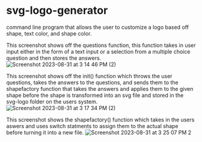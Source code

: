 # svg-logo-generator
command line program that allows the user to customize a logo based off shape, text color, and shape color. 


This screenshot shows off the questions function, this function takes in user input either in the form of a text input or a selection from a multiple choice question and then stores the answers. 
![Screenshot 2023-08-31 at 3 14 46 PM (2)](https://github.com/NotADullJack/svg-logo-generator/assets/135572463/24d4900e-e1a1-46bd-bff1-10f2b1ab0132)



This screenshot shows off the init() function which throws the user questions, takes the answers to the questions, and sends them to the shapefactory function that takes the answers and applies them to the given shape before the shape is transformed into an svg file and stored in the svg-logo folder on the users system.
![Screenshot 2023-08-31 at 3 17 34 PM (2)](https://github.com/NotADullJack/svg-logo-generator/assets/135572463/47ebf86d-0bea-4b46-b4f0-82c93f05d9dc)


This screenshot shows the shapefactory() function which takes in the users aswers and uses switch statments to assign them to the actual shape before turning it into a new file.
![Screenshot 2023-08-31 at 3 25 07 PM 2](https://github.com/NotADullJack/svg-logo-generator/assets/135572463/b29da3c3-bd6c-4f9d-93a3-8b8b0f5e11bd)
